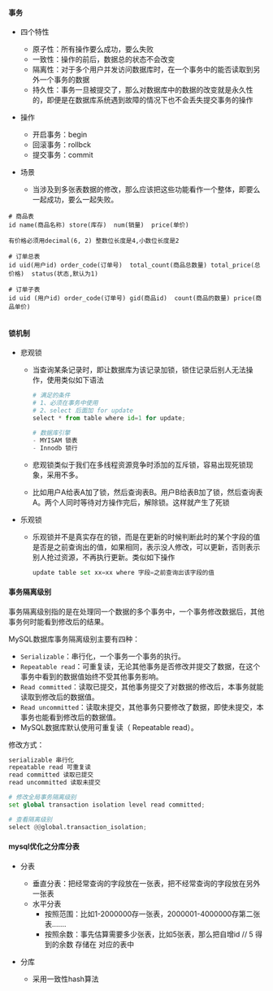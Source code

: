 #### 事务

- 四个特性
  - 原子性：所有操作要么成功，要么失败
  - 一致性：操作的前后，数据总的状态不会改变
  - 隔离性：对于多个用户并发访问数据库时，在一个事务中的能否读取到另外一个事务的数据
  - 持久性：事务一旦被提交了，那么对数据库中的数据的改变就是永久性的，即便是在数据库系统遇到故障的情况下也不会丢失提交事务的操作
- 操作
  - 开启事务：begin
  - 回滚事务：rollbck
  - 提交事务：commit

- 场景
  - 当涉及到多张表数据的修改，那么应该把这些功能看作一个整体，即要么一起成功，要么一起失败。



```
# 商品表
id name(商品名称) store(库存)  num(销量)  price(单价)

有价格必须用decimal(6, 2) 整数位长度是4,小数位长度是2

# 订单总表
id uid(用户id) order_code(订单号)  total_count(商品总数量) total_price(总价格)  status(状态,默认为1)

# 订单子表
id uid (用户id) order_code(订单号) gid(商品id)  count(商品的数量) price(商品单价)


```



#### 锁机制

- 悲观锁

  - 当查询某条记录时，即让数据库为该记录加锁，锁住记录后别人无法操作，使用类似如下语法

    ```python
    # 满足的条件
    # 1、必须在事务中使用
    # 2、select 后面加 for update
    select * from table where id=1 for update;
    
    # 数据库引擎
    - MYISAM 锁表
    - Innodb 锁行
    ```

  - 悲观锁类似于我们在多线程资源竞争时添加的互斥锁，容易出现死锁现象，采用不多。
  - 比如用户A给表A加了锁，然后查询表B。用户B给表B加了锁，然后查询表A。两个人同时等待对方操作完后，解除锁。这样就产生了死锁

- 乐观锁

  - 乐观锁并不是真实存在的锁，而是在更新的时候判断此时的某个字段的值是否是之前查询出的值，如果相同，表示没人修改，可以更新，否则表示别人抢过资源，不再执行更新。类似如下操作

    ```python
    update table set xx=xx where 字段=之前查询出该字段的值
    ```



#### 事务隔离级别

事务隔离级别指的是在处理同一个数据的多个事务中，一个事务修改数据后，其他事务何时能看到修改后的结果。

MySQL数据库事务隔离级别主要有四种：

- `Serializable`：串行化，一个事务一个事务的执行。
- `Repeatable read`：可重复读，无论其他事务是否修改并提交了数据，在这个事务中看到的数据值始终不受其他事务影响。
- `Read committed`：读取已提交，其他事务提交了对数据的修改后，本事务就能读取到修改后的数据值。
- `Read uncommitted`：读取未提交，其他事务只要修改了数据，即使未提交，本事务也能看到修改后的数据值。
- MySQL数据库默认使用可重复读（ Repeatable read）。

修改方式：

```python
serializable 串行化
repeatable read 可重复读
read committed 读取已提交
read uncommitted 读取未提交

# 修改全局事务隔离级别
set global transaction isolation level read committed;

# 查看隔离级别
select @@global.transaction_isolation;
```



#### mysql优化之分库分表

- 分表
  - 垂直分表：把经常查询的字段放在一张表，把不经常查询的字段放在另外一张表
  - 水平分表
    - 按照范围：比如1-2000000存一张表，2000001-4000000存第二张表.......
    - 按照余数：事先估算需要多少张表，比如5张表，那么把自增id // 5 得到的余数 存储在 对应的表中

- 分库
  - 采用一致性hash算法
